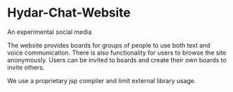 # Hydar-Chat-Website
An experimental social media

The website provides boards for groups of people to use both text and voice communication.
There is also functionality for users to browse the site anonymously.
Users can be invited to boards and create their own boards to invite others.

We use a proprietary jsp compiler and limit external library usage.
